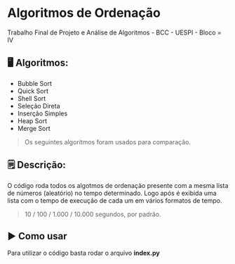 # Algoritmos de Ordenação
Trabalho Final de Projeto e Análise de Algoritmos - BCC - UESPI - Bloco = IV 

## 🖥️ Algoritmos:
- Bubble Sort
- Quick Sort
- Shell Sort
- Seleção Direta
- Inserção Simples
- Heap Sort
- Merge Sort
> Os seguintes algoritmos foram usados para comparação.

## 🗒️ Descrição:
O código roda todos os algotmos de ordenação presente com a mesma lista de números (aleatório) no tempo determinado. Logo após é exibida uma lista com  o tempo de execução de cada um em vários formatos de tempo.
> 10 / 100 / 1.000 / 10.000 segundos, por padrão.

## ▶️ Como usar
Para utilizar o código basta rodar o arquivo <strong>index.py</strong>
